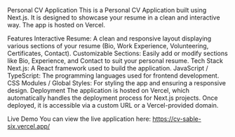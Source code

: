 Personal CV Application
This is a Personal CV Application built using Next.js. It is designed to showcase your resume in a clean and interactive way. The app is hosted on Vercel.

Features
Interactive Resume: A clean and responsive layout displaying various sections of your resume (Bio, Work Experience, Volunteering, Certificates, Contact).
Customizable Sections: Easily add or modify sections like Bio, Experience, and Contact to suit your personal resume.
Tech Stack
Next.js: A React framework used to build the application.
JavaScript / TypeScript: The programming languages used for frontend development.
CSS Modules / Global Styles: For styling the app and ensuring a responsive design.
Deployment
The application is hosted on Vercel, which automatically handles the deployment process for Next.js projects. Once deployed, it is accessible via a custom URL or a Vercel-provided domain.

Live Demo
You can view the live application here: https://cv-sable-six.vercel.app/